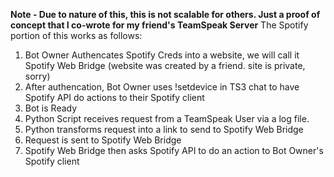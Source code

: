 **Note - Due to nature of this, this is not scalable for others.  Just a proof of concept that I co-wrote for my friend's TeamSpeak Server**
The Spotify portion of this works as follows:

1. Bot Owner Authencates Spotify Creds into a website, we will call it Spotify Web Bridge (website was created by a friend.  site is private, sorry)
2. After authencation, Bot Owner uses !setdevice in TS3 chat to have Spotify API do actions to their Spotify client
3. Bot is Ready
4. Python Script receives request from a TeamSpeak User via a log file.
5. Python transforms request into a link to send to Spotify Web Bridge
6. Request is sent to Spotify Web Bridge
7. Spotify Web Bridge then asks Spotify API to do an action to Bot Owner's Spotify client
